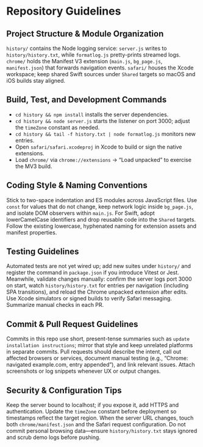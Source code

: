 # Repository Guidelines

## Project Structure & Module Organization
`history/` contains the Node logging service: `server.js` writes to `history/history.txt`, while `formatlog.js` pretty-prints streamed logs. `chrome/` holds the Manifest V3 extension (`main.js`, `bg_page.js`, `manifest.json`) that forwards navigation events. `safari/` houses the Xcode workspace; keep shared Swift sources under `Shared` targets so macOS and iOS builds stay aligned.

## Build, Test, and Development Commands
- `cd history && npm install` installs the server dependencies.
- `cd history && node server.js` starts the listener on port 3000; adjust the `timeZone` constant as needed.
- `cd history && tail -f history.txt | node formatlog.js` monitors new entries.
- Open `safari/safari.xcodeproj` in Xcode to build or sign the native extensions.
- Load `chrome/` via `chrome://extensions` → “Load unpacked” to exercise the MV3 build.

## Coding Style & Naming Conventions
Stick to two-space indentation and ES modules across JavaScript files. Use `const` for values that do not change, keep network logic inside `bg_page.js`, and isolate DOM observers within `main.js`. For Swift, adopt lowerCamelCase identifiers and drop reusable code into the `Shared` targets. Follow the existing lowercase, hyphenated naming for extension assets and manifest properties.

## Testing Guidelines
Automated tests are not yet wired up; add new suites under `history/` and register the command in `package.json` if you introduce Vitest or Jest. Meanwhile, validate changes manually: confirm the server logs port 3000 on start, watch `history/history.txt` for entries per navigation (including SPA transitions), and reload the Chrome unpacked extension after edits. Use Xcode simulators or signed builds to verify Safari messaging. Summarize manual checks in each PR.

## Commit & Pull Request Guidelines
Commits in this repo use short, present-tense summaries such as `update installation instructions`; mirror that style and keep unrelated platforms in separate commits. Pull requests should describe the intent, call out affected browsers or services, document manual testing (e.g., “Chrome: navigated example.com, entry appended”), and link relevant issues. Attach screenshots or log snippets whenever UX or output changes.

## Security & Configuration Tips
Keep the server bound to localhost; if you expose it, add HTTPS and authentication. Update the `timeZone` constant before deployment so timestamps reflect the target region. When the server URL changes, touch both `chrome/manifest.json` and the Safari request configuration. Do not commit personal browsing data—ensure `history/history.txt` stays ignored and scrub demo logs before pushing.
